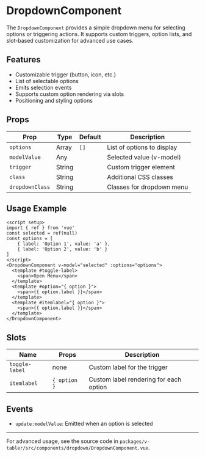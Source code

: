 # DropdownComponent

The `DropdownComponent` provides a simple dropdown menu for selecting options or triggering actions. It supports custom triggers, option lists, and slot-based customization for advanced use cases.

## Features

- Customizable trigger (button, icon, etc.)
- List of selectable options
- Emits selection events
- Supports custom option rendering via slots
- Positioning and styling options

## Props

| Prop            | Type   | Default | Description                |
| --------------- | ------ | ------- | -------------------------- |
| `options`       | Array  | `[]`    | List of options to display |
| `modelValue`    | Any    |         | Selected value (v-model)   |
| `trigger`       | String |         | Custom trigger element     |
| `class`         | String |         | Additional CSS classes     |
| `dropdownClass` | String |         | Classes for dropdown menu  |

## Usage Example

```vue
<script setup>
import { ref } from 'vue'
const selected = ref(null)
const options = [
    { label: 'Option 1', value: 'a' },
    { label: 'Option 2', value: 'b' }
]
</script>
<DropdownComponent v-model="selected" :options="options">
  <template #toggle-label>
    <span>Open Menu</span>
  </template>
  <template #option="{ option }">
    <span>{{ option.label }}</span>
  </template>
  <template #itemlabel="{ option }">
    <span>{{ option.label }}</span>
  </template>
</DropdownComponent>
```

## Slots

| Name           | Props        | Description                            |
| -------------- | ------------ | -------------------------------------- |
| `toggle-label` | none         | Custom label for the trigger           |
| `itemlabel`    | `{ option }` | Custom label rendering for each option |

## Events

- `update:modelValue`: Emitted when an option is selected

---

For advanced usage, see the source code in `packages/v-tabler/src/components/dropdown/DropdownComponent.vue`.
